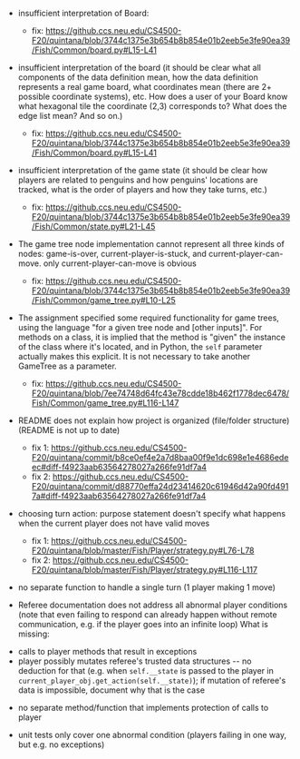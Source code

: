  - insufficient interpretation of Board:
 
    - fix: https://github.ccs.neu.edu/CS4500-F20/quintana/blob/3744c1375e3b654b8b854e01b2eeb5e3fe90ea39/Fish/Common/board.py#L15-L41
 
 
 - insufficient interpretation of the board
(it should be clear what all components of the data definition mean,
 how the data definition represents a real game board,
 what coordinates mean (there are 2+ possible coordinate systems), etc. 
 How does a user of your Board know what hexagonal tile the coordinate (2,3) 
 corresponds to? What does the edge list mean? And so on.) 
 
    - fix: https://github.ccs.neu.edu/CS4500-F20/quintana/blob/3744c1375e3b654b8b854e01b2eeb5e3fe90ea39/Fish/Common/board.py#L15-L41
 
 - insufficient interpretation of the game state
(it should be clear
 how players are related to penguins and how penguins' locations are tracked,
 what is the order of players and how they take turns,
 etc.)
 
    - fix: https://github.ccs.neu.edu/CS4500-F20/quintana/blob/3744c1375e3b654b8b854e01b2eeb5e3fe90ea39/Fish/Common/state.py#L21-L45
    
 - The game tree node implementation cannot represent all three kinds of nodes:
game-is-over, current-player-is-stuck, and current-player-can-move.
only current-player-can-move is obvious
    - fix: https://github.ccs.neu.edu/CS4500-F20/quintana/blob/3744c1375e3b654b8b854e01b2eeb5e3fe90ea39/Fish/Common/game_tree.py#L10-L25

 - The assignment specified some required functionality for game trees, using the language "for a given tree node and [other inputs]". For methods on a class, it is implied that the method is "given" the instance of the class where it's located, and in Python, the `self` parameter actually makes this explicit. It is not necessary to take another GameTree as a parameter.
    - fix:  https://github.ccs.neu.edu/CS4500-F20/quintana/blob/7ee74748d64fc43e78cdde18b462f1778dec6478/Fish/Common/game_tree.py#L116-L147
    
    
 - README does not explain how project is organized (file/folder structure)
(README is not up to date)
    - fix 1: https://github.ccs.neu.edu/CS4500-F20/quintana/commit/b8ce0ef4e2a7d8baa00f9e1dc698e1e4686edeec#diff-f4923aab63564278027a266fe91df7a4
    - fix 2: https://github.ccs.neu.edu/CS4500-F20/quintana/commit/d88770effa24d23414620c61946d42a90fd4917a#diff-f4923aab63564278027a266fe91df7a4

 - choosing turn action: purpose statement doesn't specify what happens
when the current player does not have valid moves
    - fix 1: https://github.ccs.neu.edu/CS4500-F20/quintana/blob/master/Fish/Player/strategy.py#L76-L78
    - fix 2: https://github.ccs.neu.edu/CS4500-F20/quintana/blob/master/Fish/Player/strategy.py#L116-L117

 - no separate function to handle a single turn (1 player making 1 move)
 
 - Referee documentation does not address all abnormal player conditions
(note that even failing to respond can already happen
 without remote communication, e.g. if the player goes into an infinite loop)
What is missing:
* calls to player methods that result in exceptions  
* player possibly mutates referee's trusted data structures
  -- no deduction for that
  (e.g. when `self.__state` is passed to the player
   in `current_player_obj.get_action(self.__state)`);
  if mutation of referee's data is impossible, document why that is the case

- no separate method/function that implements protection of calls to player

- unit tests only cover one abnormal condition (players failing in one way,
but e.g. no exceptions)
